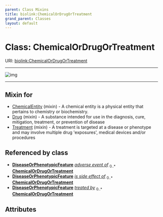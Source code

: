 ```yaml
---
parent: Class Mixins
title: biolink:ChemicalOrDrugOrTreatment
grand_parent: Classes
layout: default
---
```


# Class: ChemicalOrDrugOrTreatment




URI: [biolink:ChemicalOrDrugOrTreatment](https://w3id.org/biolink/vocab/ChemicalOrDrugOrTreatment)


---

![img](https://yuml.me/diagram/nofunky;dir:TB/class/[DiseaseOrPhenotypicFeature],[Treatment]uses%20-.-%3E[ChemicalOrDrugOrTreatment],[Drug]uses%20-.-%3E[ChemicalOrDrugOrTreatment],[ChemicalEntity]uses%20-.-%3E[ChemicalOrDrugOrTreatment],[Treatment],[Drug],[ChemicalEntity])

---


## Mixin for

 * [ChemicalEntity](ChemicalEntity.md) (mixin)  - A chemical entity is a physical entity that pertains to chemistry or biochemistry.
 * [Drug](Drug.md) (mixin)  - A substance intended for use in the diagnosis, cure, mitigation, treatment, or prevention of disease
 * [Treatment](Treatment.md) (mixin)  - A treatment is targeted at a disease or phenotype and may involve multiple drug 'exposures', medical devices and/or procedures

## Referenced by class

 *  **[DiseaseOrPhenotypicFeature](DiseaseOrPhenotypicFeature.md)** *[adverse event of](adverse_event_of.md)*  <sub>0..\*</sub>  **[ChemicalOrDrugOrTreatment](ChemicalOrDrugOrTreatment.md)**
 *  **[DiseaseOrPhenotypicFeature](DiseaseOrPhenotypicFeature.md)** *[is side effect of](is_side_effect_of.md)*  <sub>0..\*</sub>  **[ChemicalOrDrugOrTreatment](ChemicalOrDrugOrTreatment.md)**
 *  **[DiseaseOrPhenotypicFeature](DiseaseOrPhenotypicFeature.md)** *[treated by](treated_by.md)*  <sub>0..\*</sub>  **[ChemicalOrDrugOrTreatment](ChemicalOrDrugOrTreatment.md)**

## Attributes

